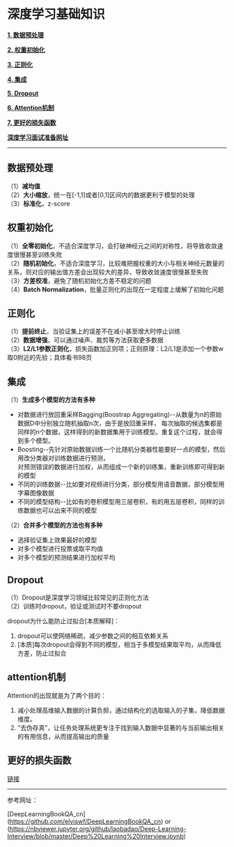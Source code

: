 # 深度学习基础知识

[**1. 数据预处理**](#数据预处理)

[**2. 权重初始化**](#权重初始化)

[**3. 正则化**](#正则化)

[**4. 集成**](#集成)

[**5. Dropout**](#dropout)

[**6. Attention机制**](#attention机制)

[**7. 更好的损失函数**](#更好的损失函数)

[**深度学习面试准备网址**](#深度学习面试准备网址)


---

##  数据预处理

（1）**减均值**<br>
（2）**大小缩放**，统一在\[-1,1]或者\[0,1]区间内的数据更利于模型的处理<br>
（3）**标准化**，z-score

## 权重初始化

（1）**全零初始化**，不适合深度学习，会打破神经元之间的对称性，将导致收敛速度很慢甚至训练失败<br>
（2）**随机初始化**，不适合深度学习，比较难把握权重的大小与相关神经元数量的关系，则对应的输出值方差会出现较大的差异，导致收敛速度很慢甚至失败<br>
（3）**方差校准**，避免了随机初始化方差不稳定的问题<br>
（4）**Batch Normalization**，批量正则化的出现在一定程度上缓解了初始化问题

## 正则化

（1）**提前终止**，当验证集上的误差不在减小甚至增大时停止训练<br>
（2）**数据增强**，可以通过噪声、裁剪等方法获取更多数据<br>
（3）**L2/L1参数正则化**，损失函数加正则项；正则原理：L2/L1是添加一个参数w取0附近的先验；具体看书98页<br>

## 集成
    
（1）**生成多个模型的方法有多种**
  
  - 对数据进行放回重采样Bagging(Boostrap Aggregating)--从数量为n的原始数据D中分别独立随机抽取n次，由于是放回重采样，
  每次抽取的候选集都是同样的n个数据，这样得到的新数据集用于训练模型。重复这个过程，就会得到多个模型。<br>
  - Boosting--先针对原始数据训练一个比随机分类器性能要好一点的模型，然后用改分类器对训练数据进行预测，<br>
  对预测错误的数据进行加权，从而组成一个新的训练集，重新训练即可得到新的模型<br>
  - 不同的训练数据--比如要对视频进行分类，部分模型用语音数据，部分模型用字幕图像数据<br>
  - 不同的模型结构--比如有的卷积模型用三层卷积，有的用五层卷积，同样的训练数据也可以出来不同的模型
  
（2）**合并多个模型的方法也有多种**

  - 选择验证集上效果最好的模型<br>
  - 对多个模型进行投票或取平均值<br>
  - 对多个模型的预测结果进行加权平均
  
## Dropout

（1）Dropout是深度学习领域比较常见的正则化方法<br>
（2）训练时dropout，验证或测试时不要dropout

dropout为什么能防止过拟合[本质解释]：<br>
1. dropout可以使网络稀疏，减少参数之间的相互依赖关系<br>
2. [本质]每次dropout会得到不同的模型，相当于多模型结果取平均，从而降低方差，防止过拟合<br>

## attention机制

Attention的出现就是为了两个目的：<br>
1. 减小处理高维输入数据的计算负担，通过结构化的选取输入的子集，降低数据维度。<br>
2. “去伪存真”，让任务处理系统更专注于找到输入数据中显著的与当前输出相关的有用信息，从而提高输出的质量

## 更好的损失函数

[链接](https://www.kexue.fm/archives/4293)<br>

---

参考网址：

[DeepLearningBookQA_cn]
(https://github.com/elviswf/DeepLearningBookQA_cn) or (https://nbviewer.jupyter.org/github/laobadao/Deep-Learning-Interview/blob/master/Deep%20Learning%20Interview.ipynb)